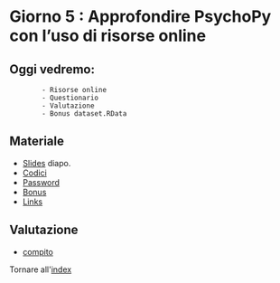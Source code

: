 # Giorno 5 : Approfondire PsychoPy con l’uso di risorse online

## Oggi vedremo:
			- Risorse online
			- Questionario
			- Valutazione
			- Bonus dataset.RData


## Materiale

- [Slides](https://docs.google.com/presentation/d/1t6aIbt2Zr2FkTwUNXh45odyE8RiJjLbgCp52ZEJ13yk/edit#slide=id.g1028bbd5426_0_10) diapo.
- [Codici](material/snippet.txt)
- [Password](material/stroop_swiss/stroop_swiss.zip)
- [Bonus](material/R/PsychopyData.zip)
- [Links](links.md)


## Valutazione
- [compito](material/valutazione/stroop.zip)

Tornare all'[index](index.md)
